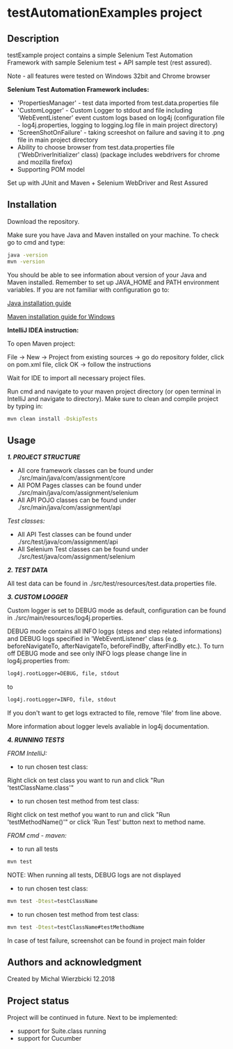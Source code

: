# testAutomationExamples project

## Description

testExample project contains a simple Selenium Test Automation Framework with sample Selenium test + API sample test (rest assured).

 Note - all features were tested on Windows 32bit and Chrome browser

**Selenium Test Automation Framework includes:**
- 'PropertiesManager' - test data imported from test.data.properties file
- 'CustomLogger' - Custom Logger to stdout and file including 'WebEventListener' event custom logs based on log4j (configuration file - log4j.properties, logging to logging.log file in main project directory)
- 'ScreenShotOnFailure' - taking screeshot on failure and saving it to .png file in main project directory
- Ability to choose browser from test.data.properties file ('WebDriverInitializer' class) (package includes webdrivers for chrome and mozilla firefox)
- Supporting POM model

Set up with JUnit and Maven + Selenium WebDriver and Rest Assured

## Installation

Download the repository. 

Make sure you have Java and Maven installed on your machine. To check go to cmd and type:

```bash
java -version
mvn -version
```
You should be able to see information about version of your Java and Maven installed. Remember to set up JAVA_HOME and PATH environment variables. If you are not familiar with configuration go to:

[Java installation guide](https://docs.oracle.com/cd/E19509-01/820-3208/inst_cli_jdk_javahome_t/)

[Maven installation guide for Windows](https://www.mkyong.com/maven/how-to-install-maven-in-windows/)

**IntelliJ IDEA instruction:**

To open Maven project:

File -> New -> Project from existing sources -> go do repository folder, click on pom.xml file, click OK -> follow the instructions

Wait for IDE to import all necessary project files.

Run cmd and navigate to your maven project directory (or open terminal in IntelliJ and navigate to directory). Make sure to clean and compile project by typing in:

```bash
mvn clean install -DskipTests
```

## Usage

***1. PROJECT STRUCTURE***

- All core framework classes can be found under ./src/main/java/com/assignment/core
- All POM Pages classes can be found under ./src/main/java/com/assignment/selenium
- All API POJO classes can be found under ./src/main/java/com/assignment/api

*Test classes:*
- All API Test classes can be found under ./src/test/java/com/assignment/api
- All Selenium Test classes can be found under ./src/test/java/com/assignment/selenium

***2. TEST DATA***

All test data can be found in ./src/test/resources/test.data.properties file.

***3. CUSTOM LOGGER***

Custom logger is set to DEBUG mode as default, configuration can be found in ./src/main/resources/log4j.properties. 

DEBUG mode contains all INFO loggs (steps and step related informations) and DEBUG logs specified in 'WebEventListener' class (e.g. beforeNavigateTo, afterNavigateTo, beforeFindBy, afterFindBy etc.). To turn off DEBUG mode and see only INFO logs please change line in log4j.properties from:
```bash
log4j.rootLogger=DEBUG, file, stdout
```
to
```bash
log4j.rootLogger=INFO, file, stdout
```

If you don't want to get logs extracted to file, remove 'file' from line above.

More information about logger levels avaliable in log4j documentation.

***4. RUNNING TESTS***

*FROM IntelliJ:*

- to run chosen test class:

Right click on test class you want to run and click "Run 'testClassName.class'"

- to run chosen test method from test class:

Right click on test methof you want to run and click "Run 'testMethodName()'" or click 'Run Test' button next to method name.

*FROM cmd - maven:*

- to run all tests

```bash
mvn test
```
NOTE: When running all tests, DEBUG logs are not displayed
- to run chosen test class:

```bash
mvn test -Dtest=testClassName
```

- to run chosen test method from test class:

```bash
mvn test -Dtest=testClassName#testMethodName
```
In case of test failure, screenshot can be found in project main folder

## Authors and acknowledgment
Created by Michal Wierzbicki 12.2018

## Project status
Project will be continued in future.
Next to be implemented:

- support for Suite.class running
- support for Cucumber 

